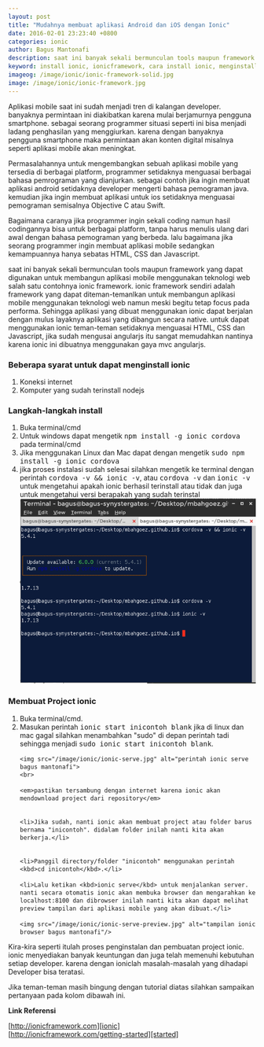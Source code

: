```yaml
---
layout: post
title: "Mudahnya membuat aplikasi Android dan iOS dengan Ionic"
date: 2016-02-01 23:23:40 +0800
categories: ionic
author: Bagus Mantonafi
description: saat ini banyak sekali bermunculan tools maupun framework yang dapat digunakan untuk membangun aplikasi mobile menggunakan teknologi web salah satu contohnya ionic framework.
keyword: install ionic, ionicframework, cara install ionic, menginstall ionic, membuat project ionic
imageog: /image/ionic/ionic-framework-solid.jpg
image: /image/ionic/ionic-framework.jpg
---
```

Aplikasi mobile saat ini sudah menjadi tren di kalangan developer. banyaknya permintaan ini diakibatkan karena mulai berjamurnya pengguna smartphone. sebagai seorang programmer situasi seperti ini bisa menjadi ladang penghasilan yang menggiurkan. karena dengan banyaknya pengguna smartphone maka permintaan akan konten digital misalnya seperti aplikasi mobile akan meningkat.

Permasalahannya untuk mengembangkan sebuah aplikasi mobile yang tersedia di berbagai platform, programmer setidaknya menguasai berbagai bahasa pemrograman yang dianjurkan. sebagai contoh jika ingin membuat aplikasi android setidaknya developer mengerti bahasa pemograman java. kemudian jika ingin membuat aplikasi untuk ios setidaknya menguasai pemograman semisalnya Objective C atau Swift.

Bagaimana caranya jika programmer ingin sekali coding namun hasil codingannya bisa untuk berbagai platform, tanpa harus menulis ulang dari awal dengan bahasa pemograman yang berbeda. lalu bagaimana jika seorang programmer ingin membuat aplikasi mobile sedangkan kemampuannya hanya sebatas HTML, CSS dan Javascript.

saat ini banyak sekali bermunculan tools maupun framework yang dapat digunakan untuk membangun aplikasi mobile menggunakan teknologi web salah satu contohnya ionic framework. ionic framework sendiri adalah framework yang dapat diteman-temanlkan untuk membangun aplikasi mobile menggunakan teknologi web namun meski begitu tetap focus pada performa. Sehingga aplikasi yang dibuat menggunakan ionic dapat berjalan dengan mulus layaknya aplikasi yang dibangun secara native. untuk dapat menggunakan ionic teman-teman setidaknya menguasai HTML, CSS dan Javascript, jika sudah mengusai angularjs itu sangat memudahkan nantinya karena ionic ini dibuatnya menggunakan gaya mvc angularjs.

<h3>Beberapa syarat untuk dapat menginstall ionic</h3>
<ol class="material">
	<li>Koneksi internet</li>
	<li>Komputer yang sudah terinstall nodejs</li>
</ol>

<h3>Langkah-langkah install</h3>
<ol class="material">
	<li>Buka terminal/cmd</li>
	<li>
		Untuk windows dapat mengetik <kbd>npm install -g ionic cordova</kbd> pada terminal/cmd
	</li>
	<li>
		Jika menggunakan Linux dan Mac dapat dengan mengetik <kbd>sudo npm install -g ionic cordova</kbd>
	</li>
	<li>jika proses instalasi sudah selesai silahkan mengetik ke terminal dengan perintah <kbd>cordova -v && ionic -v</kbd>, atau <kbd>cordova -v</kbd> dan <kbd>ionic -v</kbd> untuk mengetahui apakah ionic berhasil terinstall atau tidak dan juga untuk mengetahui versi berapakah yang sudah terinstal</li>
	<img src="/image/ionic/cek-versi-ionic.png" alt="perintah cek versi ionic bagus mantonafi">
</ol>


<h3>Membuat Project ionic</h3>
<ol class="material">
	<li>Buka terminal/cmd.</li>
	<li>Masukan perintah <kbd>ionic start inicontoh blank</kbd> jika di linux dan mac gagal silahkan menambahkan "sudo" di depan perintah tadi sehingga menjadi <kbd>sudo ionic start inicontoh blank</kbd>.</li>


	<img src="/image/ionic/ionic-serve.jpg" alt="perintah ionic serve bagus mantonafi">
	<br>

	<em>pastikan tersambung dengan internet karena ionic akan mendownload project dari repository</em>


	<li>Jika sudah, nanti ionic akan membuat project atau folder barus bernama "inicontoh". didalam folder inilah nanti kita akan berkerja.</li>


	<li>Panggil directory/folder "inicontoh" menggunakan perintah <kbd>cd inicontoh</kbd>.</li>

	<li>Lalu ketikan <kbd>ionic serve</kbd> untuk menjalankan server. nanti secara otomatis ionic akan membuka browser dan mengarahkan ke localhost:8100 dan dibrowser inilah nanti kita akan dapat melihat preview tampilan dari aplikasi mobile yang akan dibuat.</li>

	<img src="/image/ionic/ionic-serve-preview.jpg" alt="tampilan ionic browser bagus mantonafi"/>

</ol>


Kira-kira seperti itulah proses penginstalan dan pembuatan project ionic. ionic menyediakan banyak keuntungan dan juga telah memenuhi kebutuhan setiap developer. karena dengan ioniclah masalah-masalah yang dihadapi Developer bisa teratasi.

Jika teman-teman masih bingung dengan tutorial diatas silahkan sampaikan pertanyaan pada kolom dibawah ini.


**Link Referensi**
<br>

[http://ionicframework.com][ionic]
<br>
[http://ionicframework.com/getting-started][started]

<!-- link related -->

[ionic]:https://ionicframework.com
[started]:https://ionicframework.com/getting-started/
